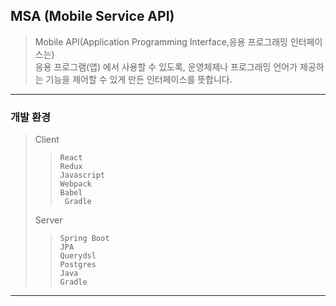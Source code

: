 ## MSA (Mobile Service API)
> Mobile API(Application Programming Interface,응용 프로그래밍 인터페이스는) <br/>
> 응용 프로그램(앱) 에서 사용할 수 있도록, 운영체제나 프로그래밍 언어가 제공하는 기능을 제어할 수 있게 만든 인터페이스를 뜻합니다.

------
### 개발 환경 

> Client
>> `React` <br/>
>> `Redux` <br/>
>> `Javascript` <br/>
>> `Webpack` <br/>
>> `Babel` <br/>
>>` Gradle` <br/>
>
> Server
>> `Spring Boot` <br/>
>> `JPA` <br/>
>> `Querydsl` <br/>
>> `Postgres` <br/>
>> `Java` <br/>
>> `Gradle` <br/>  
>
------
